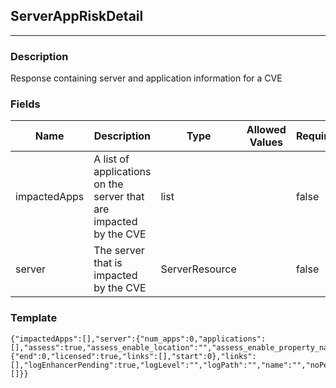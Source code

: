 ## ServerAppRiskDetail
---
### Description
Response containing server and application information for a CVE
### Fields
| Name | Description | Type | Allowed Values | Required |
| ---- | ----------- | ---- | -------------- | -------- |
| impactedApps | A list of applications on the server that are impacted by the CVE | list |  | false |
| server | The server that is impacted by the CVE | ServerResource |  | false |
### Template
```
{"impactedApps":[],"server":{"num_apps":0,"applications":[],"assess":true,"assess_enable_location":"","assess_enable_property_name":"","assess_last_update":0,"assessPending":true,"assess_sensors":true,"is_assess_status_locked":true,"config_source_assess":"","config_source_protect":"","defend":true,"defendPending":true,"defend_sensors":true,"defense_last_update":0,"diagnostic_collection_enabled":true,"agent_version":"","environment":"","has_instrumentation_conflict":true,"hostname":"","language":"","last_activity":0,"last_startup":0,"latest_agent_version":"","license":{"end":0,"licensed":true,"links":[],"start":0},"links":[],"logEnhancerPending":true,"logLevel":"","logPath":"","name":"","noPending":true,"out_of_date":true,"protect_enable_location":"","protect_enable_property_name":"","is_protect_status_locked":true,"server_id":0,"path":"","type":"","status":"","syslog_enabled":true,"syslog_ip_address":"","tags":[]}}
```
